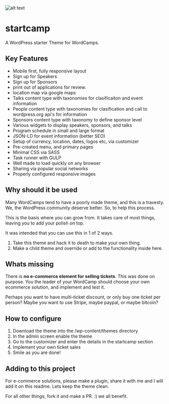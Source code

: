 ![alt text](https://github.com/andykillen/startcamp/images/startcamp.png "Startcamp logo")

# startcamp
A WordPress starter Theme for WordCamps.

## Key Features

- Mobile first, fully responsive layout
- Sign up for Speakers
- Sign up for Sponsors
- print out of applications for review.
- location map via google maps
- Talks content type with taxonomies for clasificaiton and event information
- People content type with taxonomies for clasification and call to wordpress.org api's for information
- Sponsors content type with taxonomy to define sponsor level
- Various widgets to display speakers, sponsors, and talks
- Program schedule in small and large format
- JSON-LD for event information (better SEO)
- Setup of currency, location, dates, logos etc, via customizer
- Pre-created menu, and primary pages
- Minimal CSS via SASS
- Task runner with GULP
- Well made to load quickly on any browser
- Sharing via popular social networks
- Properly configured responsive images

## Why should it be used

Many WordCamps tend to have a poorly made theme, and this is a travesty.  We, the WordPress community deserve better. 
So, to help this process.  

This is the basis where you can grow from.  It takes care of most things, leaving you to add your polish on top. 

It was intended that you can use this in 1 of 2 ways.  

1. Take this theme and hack it to death to make your own thing.  
2. Make a child theme and override or add to the functionality inside here. 

## Whats missing

There is **no e-commerce element for selling tickets**.  This was done on purpose.
You the leader of your WordCamp should choose your own ecommerce solution, and implement and test it.

Perhaps you want to have multi-ticket discount, or only buy one ticket per person? Maybe you want to use Stripe, 
maybe paypal, or maybe bitcoin? 

## How to configure

1. Download the theme into the /wp-content/themes directory
2. In the admin screen enable the theme
3. Go to the customizer and enter the details in the startcamp section
4. Implement your own ticket sales 
5. Smile as you are done!

## Adding to this project

For e-commerce solutions, please make a plugin, share it with me and I will add it on this readme. Lets keep the theme clean.

For all other things, fork it and make a PR.  :)  we all benefit.
